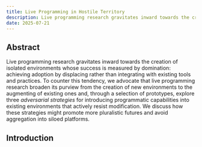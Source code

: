 ```yaml
---
title: Live Programming in Hostile Territory
description: Live programming research gravitates inward towards the creation of isolated environments whose success is measured by domination: achieving adoption by displacing rather than integrating with existing tools and practices. To counter this tendency, we advocate that live programming research broaden its purview from the creation of new environments to the augmenting of existing ones and, through a selection of prototypes, explore three _adversarial strategies_ for introducing programmatic capabilities into existing environments that actively resist modification. We discuss how these strategies might promote more pluralistic futures and avoid aggregation into siloed platforms.
date: 2025-07-21
---
```


## Abstract

Live programming research gravitates inward towards the creation of isolated environments whose success is measured by domination: achieving adoption by displacing rather than integrating with existing tools and practices. To counter this tendency, we advocate that live programming research broaden its purview from the creation of new environments to the augmenting of existing ones and, through a selection of prototypes, explore three _adversarial strategies_ for introducing programmatic capabilities into existing environments that actively resist modification. We discuss how these strategies might promote more pluralistic futures and avoid aggregation into siloed platforms.

## Introduction

#
